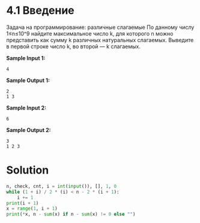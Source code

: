 # 4.1 Введение

Задача на программирование: различные слагаемые По данному числу 1≤n≤10^9 найдите максимальное число k, для которого n
можно представить как сумму k различных натуральных слагаемых. Выведите в первой строке число k, во второй — k
слагаемых.

**Sample Input 1:**

```
4
```

**Sample Output 1:**

```
2
1 3 
```

**Sample Input 2:**

```
6
```

**Sample Output 2:**

```
3
1 2 3 
```

# Solution

```python
n, check, cnt, i = int(input()), [], 1, 0
while (1 + i) / 2 * (i) < n - 2 * (i + 1):
    i += 1
print(i + 1)
x = range(1, i + 1)
print(*x, n - sum(x) if n - sum(x) != 0 else "")
```